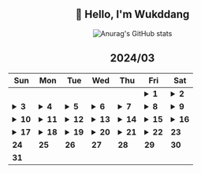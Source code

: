 <div align="center">

## 🙌 Hello, I'm Wukddang

![Anurag's GitHub stats](https://github-readme-stats.vercel.app/api?username=wukdddang&show_icons=true&theme=radical)


<!--CALENDAR-START-->
## 2024/03

| Sun | Mon | Tue | Wed | Thu | Fri | Sat |
| --- | --- | --- | --- | --- | --- | --- |
|     |     |     |     |     | <details><summary>**1**</summary>React: 딥다이브 p.109-115 / BE: 백엔드 30일 완성 p.55-59 / 패캠 MFA: 9강</details> | <details><summary>**2**</summary>React: 딥다이브 p.116-119 / BE: 백엔드 30일 완성 p.61-68</details> |
| <details><summary>**3**</summary>React: 딥다이브 p.120-124 / BE: 백엔드 30일 완성 p.69-72 / 패캠 MFA: 10-12강 / TS: Udemy 강의 챕터 5-6 완강</details> | <details><summary>**4**</summary>React: 딥다이브 p.125-130 / BE: 백엔드 30일 완성 p.73-78 / 패캠 MFA: 13-15강 / TS: Udemy 강의 챕터 7 완강 / Cypress: Udemy 강의 1-2강</details> | <details><summary>**5**</summary>React: 딥다이브 p.131-135 / BE: 백엔드 30일 완성 p.79-82 / 패캠 MFA: 16-17강 / TS: Udemy 강의 챕터 8 완강 / Cypress: Udemy 강의 3, 15-16강</details> | <details><summary>**6**</summary>React: 딥다이브 p.136-139 / BE: 백엔드 30일 완성 p.83-87 / 패캠 MFA: 18강 / TS: Udemy 강의 챕터 9-1~9 / 프론트 테스트 1: 인프런 강의 1-3강</details> | <details><summary>**7**</summary>React: 딥다이브 p.140-143 / BE: 백엔드 30일 완성 p.88-90 / 패캠 MFA: 19강 / 프론트 테스트 1: 인프런 강의 4-5강</details> | <details><summary>**8**</summary>React: 딥다이브 p.144-148 / JS: 완벽가이드 p.1-5</details> | <details><summary>**9**</summary>React: 딥다이브 p.149-155 / 프론트 테스트 1: 인프런 강의 6-7강</details> |
| <details><summary>**10**</summary>React: 딥다이브 p.156-161 / 프론트 테스트 1: 인프런 강의 8-19강</details> | <details><summary>**11**</summary>React: 딥다이브 p.162-172 / 패캠 MFA: 20강 / 프론트 테스트 1: 인프런 강의 20강</details> | <details><summary>**12**</summary>React: 딥다이브 p.173-176 / 패캠 MFA: 21강 / 프론트 테스트 1: 인프런 강의 21강</details> | <details><summary>**13**</summary>React: 딥다이브 p.177-182 / TS: Udemy 강의 챕터 9-10~15</details> | <details><summary>**14**</summary>React: 딥다이브 p.183-188 / TS: Udemy 강의 챕터 9-16~18 / 패캠 MFA: 22강 / 프론트 테스트 1: 인프런 강의 22강</details> | <details><summary>**15**</summary>React: 딥다이브 p.189-194 / TS: Udemy 강의 챕터 9-19 / 패캠 MFA: 23강 / 프론트 테스트 1: 인프런 강의 23-25강</details> | <details><summary>**16**</summary>React: 딥다이브 p.195-200 / TS: Udemy 강의 챕터 9-20~21 / 패캠 MFA: 24강</details> |
| <details><summary>**17**</summary>React: 딥다이브 p.201-205 / TS: Udemy 강의 챕터 9 완강, 챕터 10-1~3 / 패캠 MFA: 25강</details> | <details><summary>**18**</summary>React: 딥다이브 p.206-215 / TS: Udemy 강의 챕터 10-4~7 / 패캠 MFA: 26-27강 / 프론트 테스트 2: 인프런 강의 1-4강</details> | <details><summary>**19**</summary>React: 딥다이브 p.216-224 / TS: Udemy 강의 챕터 10-8~10 / 패캠 MFA: 28강 / 프론트 테스트 2: 인프런 강의 5-7강 / BE: 백엔드 TDD 인프런 강의 6-7강</details> | <details><summary>**20**</summary>React: 딥다이브 p.225-230 / TS: Udemy 강의 챕터 10-11~12 / 패캠 MFA: 29-30강 / 프론트 테스트 2: 인프런 강의 8-9강</details> | <details><summary>**21**</summary>React: 딥다이브 p.231-235 / TS: Udemy 강의 챕터 10-13~15 / BE: Udemy Node.js 백엔드 강의 1-2강</details> | <details><summary>**22**</summary>React: 딥다이브 p.236-242 / 프론트 테스트 2: 인프런 강의 10-11강 / BE: Udemy Node.js 백엔드 강의 3-5강</details> | **23** |
| **24** | **25** | **26** | **27** | **28** | **29** | **30** |
| **31** |

<!--CALENDAR-END-->
